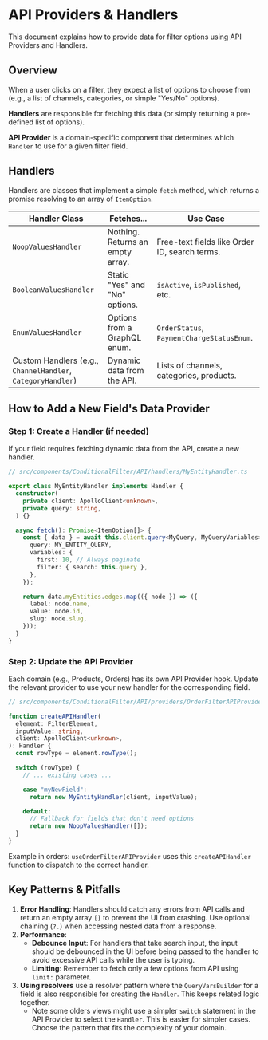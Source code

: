 # API Providers & Handlers

This document explains how to provide data for filter options using API Providers and Handlers.

## Overview

When a user clicks on a filter, they expect a list of options to choose from (e.g., a list of channels, categories, or simple "Yes/No" options).

**Handlers** are responsible for fetching this data (or simply returning a pre-defined list of options).

**API Provider** is a domain-specific component that determines which `Handler` to use for a given filter field.

## Handlers

Handlers are classes that implement a simple `fetch` method, which returns a promise resolving to an array of `ItemOption`.

| Handler Class                                               | Fetches...                       | Use Case                                      |
| ----------------------------------------------------------- | -------------------------------- | --------------------------------------------- |
| `NoopValuesHandler`                                         | Nothing. Returns an empty array. | Free-text fields like Order ID, search terms. |
| `BooleanValuesHandler`                                      | Static "Yes" and "No" options.   | `isActive`, `isPublished`, etc.               |
| `EnumValuesHandler`                                         | Options from a GraphQL enum.     | `OrderStatus`, `PaymentChargeStatusEnum`.     |
| Custom Handlers (e.g., `ChannelHandler`, `CategoryHandler`) | Dynamic data from the API.       | Lists of channels, categories, products.      |

## How to Add a New Field's Data Provider

### Step 1: Create a Handler (if needed)

If your field requires fetching dynamic data from the API, create a new handler.

```typescript
// src/components/ConditionalFilter/API/handlers/MyEntityHandler.ts

export class MyEntityHandler implements Handler {
  constructor(
    private client: ApolloClient<unknown>,
    private query: string,
  ) {}

  async fetch(): Promise<ItemOption[]> {
    const { data } = await this.client.query<MyQuery, MyQueryVariables>({
      query: MY_ENTITY_QUERY,
      variables: {
        first: 10, // Always paginate
        filter: { search: this.query },
      },
    });

    return data.myEntities.edges.map(({ node }) => ({
      label: node.name,
      value: node.id,
      slug: node.slug,
    }));
  }
}
```

### Step 2: Update the API Provider

Each domain (e.g., Products, Orders) has its own API Provider hook. Update the relevant provider to use your new handler for the corresponding field.

```typescript
// src/components/ConditionalFilter/API/providers/OrderFilterAPIProvider.tsx

function createAPIHandler(
  element: FilterElement,
  inputValue: string,
  client: ApolloClient<unknown>,
): Handler {
  const rowType = element.rowType();

  switch (rowType) {
    // ... existing cases ...

    case "myNewField":
      return new MyEntityHandler(client, inputValue);

    default:
      // Fallback for fields that don't need options
      return new NoopValuesHandler([]);
  }
}
```

Example in orders: `useOrderFilterAPIProvider` uses this `createAPIHandler` function to dispatch to the correct handler.

## Key Patterns & Pitfalls

1.  **Error Handling**: Handlers should catch any errors from API calls and return an empty array `[]` to prevent the UI from crashing. Use optional chaining (`?.`) when accessing nested data from a response.
2.  **Performance**:
    - **Debounce Input**: For handlers that take search input, the input should be debounced in the UI before being passed to the handler to avoid excessive API calls while the user is typing.
    - **Limiting**: Remember to fetch only a few options from API using `limit:` parameter.
3.  **Using resolvers** use a resolver pattern where the `QueryVarsBuilder` for a field is also responsible for creating the `Handler`. This keeps related logic together.
    - Note some olders views might use a simpler `switch` statement in the API Provider to select the `Handler`. This is easier for simpler cases. Choose the pattern that fits the complexity of your domain.
